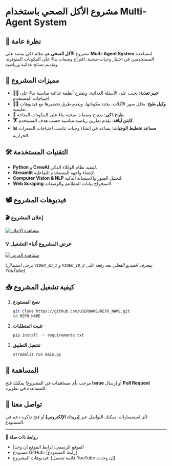 # مشروع الأكل الصحي باستخدام Multi-Agent System

## 📌 نظرة عامة
مشروع **الأكل الصحي** هو نظام ذكي يعتمد على **Multi-Agent System** لمساعدة المستخدمين في اختيار وجبات صحية، اقتراح وصفات بناءً على المكونات المتوفرة، وتقديم نصائح غذائية ورياضية.

## 🚀 مميزات المشروع
- **👨‍⚕️ خبير تغذية**: يجيب على الأسئلة الغذائية، ويقترح أنظمة غذائية مناسبة بناءً على احتياجات المستخدم.
- **👩‍🍳 وكيل طبخ**: يحلل صور الأكلات، يحدد مكوناتها، ويقدم طرق تحضيرها مع فيديوهات تعليمية.
- **🍲 طباخ ذكي**: يقترح وصفات صحية بناءً على المكونات المتاحة.
- **🏋️ كابتن لياقة**: يقدم تمارين رياضية مناسبة حسب هدف المستخدم.
- **📊 مساعد تخطيط الوجبات**: يساعد في إنشاء وجبات تناسب احتياجات السعرات الحرارية.

## 🛠️ التقنيات المستخدمة
- **Python** و **CrewAI** لتنفيذ نظام الوكلاء الذكي.
- **Streamlit** لإنشاء واجهة المستخدم التفاعلية.
- **Computer Vision & NLP** لتحليل الصور والاستجابة الذكية.
- **Web Scraping** لاستخراج بيانات المطاعم والوصفات.

## 📽️ فيديوهات المشروع
### 🎬 إعلان المشروع
[![مشاهدة الإعلان](https://img.youtube.com/vi/VIDEO_ID_1/0.jpg)](https://www.youtube.com/watch?v=VIDEO_ID_1)

### 💡 عرض المشروع أثناء التشغيل
[![مشاهدة العرض](https://img.youtube.com/vi/VIDEO_ID_2/0.jpg)](https://www.youtube.com/watch?v=VIDEO_ID_2)

_(يرجى استبدال `VIDEO_ID_1` و `VIDEO_ID_2` بمعرف الفيديو الفعلي بعد رفعه على YouTube)_

## 📥 كيفية تشغيل المشروع
1. **نسخ المستودع**
   ```bash
   git clone https://github.com/USERNAME/REPO_NAME.git
   cd REPO_NAME
   ```
2. **تثبيت المتطلبات**
   ```bash
   pip install -r requirements.txt
   ```
3. **تشغيل التطبيق**
   ```bash
   streamlit run main.py
   ```

## 🤝 المساهمة
مرحب بأي مساهمات في المشروع! يمكنك فتح **Issue** أو إرسال **Pull Request** للمساعدة في تطويره.

## 📧 تواصل معنا
لأي استفسارات، يمكنك التواصل عبر **[بريدك الإلكتروني]** أو فتح تذكرة دعم في المستودع.

---
**🔗 روابط ذات صلة**
- الموقع الرسمي: [رابط الموقع إن وجد]
- مستودع GitHub: [رابط المستودع]
- فيديوهات المشروع: [قائمة تشغيل YouTube إن وجدت]

